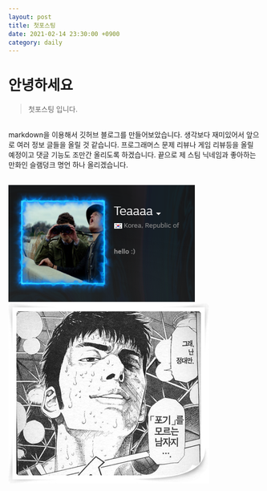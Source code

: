 ```yaml
---
layout: post
title: 첫포스팅
date: 2021-02-14 23:30:00 +0900
category: daily
---
```


# 안녕하세요
> 첫포스팅 입니다.

<br/>
markdown을 이용해서 깃허브 블로그를 만들어보았습니다.  
생각보다 재미있어서 앞으로 여러 정보 글들을 올릴 것 같습니다.  
프로그래머스 문제 리뷰나 게임 리뷰등을 올릴 예정이고 댓글 기능도 조만간 올리도록 하겠습니다.  
끝으로 제 스팀 닉네임과 좋아하는 만화인 슬램덩크 명언 하나 올리겠습니다.  
<br/><br/>

![](/public/img/steam.png)  
![](/public/img/123.jpg)